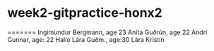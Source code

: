 # week2-gitpractice-honx2
=======
Ingimundur Bergmann, age 23
Aníta Guðrún, age 22
Andri Gunnar, age: 22
Hallo
Lára Guðm., age:30
Lára Kristín

